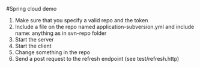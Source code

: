 #Spring cloud demo
1. Make sure that you specify a valid repo and the token
2. Include a file on the repo named application-subversion.yml and include name: anything as in svn-repo folder
3. Start the server 
4. Start the client
5. Change something in the repo
6. Send a post request to the refresh endpoint (see test/refresh.http) 
